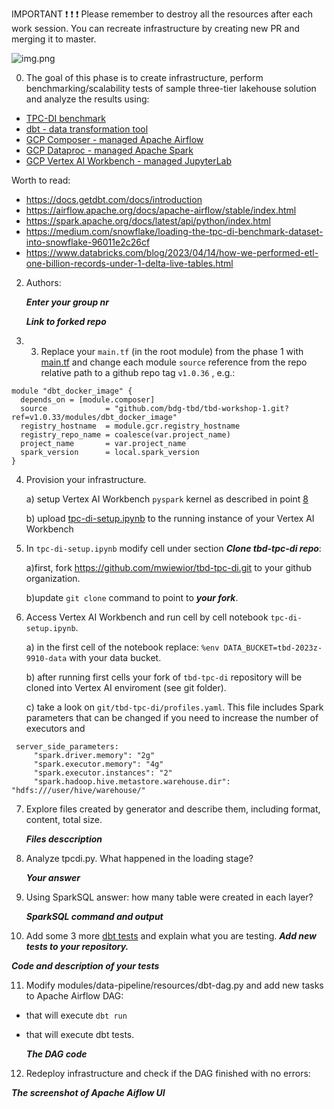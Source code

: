 IMPORTANT ❗ ❗ ❗ Please remember to destroy all the resources after each work session. You can recreate infrastructure by creating new PR and merging it to master.

![img.png](doc/figures/destroy.png)

0. The goal of this phase is to create infrastructure, perform benchmarking/scalability tests of sample three-tier lakehouse solution and analyze the results using:
* [TPC-DI benchmark](https://www.tpc.org/tpcdi/)
* [dbt - data transformation tool](https://www.getdbt.com/)
* [GCP Composer - managed Apache Airflow](https://cloud.google.com/composer?hl=pl)
* [GCP Dataproc - managed Apache Spark](https://spark.apache.org/)
* [GCP Vertex AI Workbench - managed JupyterLab](https://cloud.google.com/vertex-ai-notebooks?hl=pl)

Worth to read:
* https://docs.getdbt.com/docs/introduction
* https://airflow.apache.org/docs/apache-airflow/stable/index.html
* https://spark.apache.org/docs/latest/api/python/index.html
* https://medium.com/snowflake/loading-the-tpc-di-benchmark-dataset-into-snowflake-96011e2c26cf
* https://www.databricks.com/blog/2023/04/14/how-we-performed-etl-one-billion-records-under-1-delta-live-tables.html

2. Authors:

   ***Enter your group nr***

   ***Link to forked repo***

3. 3. Replace your `main.tf` (in the root module) from the phase 1 with [main.tf](https://github.com/bdg-tbd/tbd-workshop-1/blob/v1.0.32/main.tf)
and change each module `source` reference from the repo relative path to a github repo tag `v1.0.36` , e.g.:
```hcl
module "dbt_docker_image" {
  depends_on = [module.composer]
  source             = "github.com/bdg-tbd/tbd-workshop-1.git?ref=v1.0.33/modules/dbt_docker_image"
  registry_hostname  = module.gcr.registry_hostname
  registry_repo_name = coalesce(var.project_name)
  project_name       = var.project_name
  spark_version      = local.spark_version
}
```
4. Provision your infrastructure.

    a) setup Vertex AI Workbench `pyspark` kernel as described in point [8](https://github.com/bdg-tbd/tbd-workshop-1/tree/v1.0.32#project-setup) 

    b) upload [tpc-di-setup.ipynb](https://github.com/bdg-tbd/tbd-workshop-1/blob/v1.0.33/notebooks/tpc-di-setup.ipynb) to 
the running instance of your Vertex AI Workbench

5. In `tpc-di-setup.ipynb` modify cell under section ***Clone tbd-tpc-di repo***:

   a)first, fork https://github.com/mwiewior/tbd-tpc-di.git to your github organization.

   b)update `git clone` command to point to ***your fork***.

6. Access Vertex AI Workbench and run cell by cell notebook `tpc-di-setup.ipynb`.

    a) in the first cell of the notebook replace: `%env DATA_BUCKET=tbd-2023z-9910-data` with your data bucket.
   
    b) after running first cells your fork of `tbd-tpc-di` repository will be cloned into Vertex AI  enviroment (see git folder).

    c) take a look on `git/tbd-tpc-di/profiles.yaml`. This file includes Spark parameters that can be changed if you need to increase the number of executors and
  ```
   server_side_parameters:
       "spark.driver.memory": "2g"
       "spark.executor.memory": "4g"
       "spark.executor.instances": "2"
       "spark.hadoop.hive.metastore.warehouse.dir": "hdfs:///user/hive/warehouse/"
  ```


7. Explore files created by generator and describe them, including format, content, total size.

   ***Files desccription***

8. Analyze tpcdi.py. What happened in the loading stage?

   ***Your answer***

9. Using SparkSQL answer: how many table were created in each layer?

   ***SparkSQL command and output***

10. Add some 3 more [dbt tests](https://docs.getdbt.com/docs/build/tests) and explain what you are testing. ***Add new tests to your repository.***

   ***Code and description of your tests***

11. Modify modules/data-pipeline/resources/dbt-dag.py and add new tasks to Apache Airflow DAG:
* that will execute `dbt run`
* that will execute dbt tests.

  ***The DAG code***

12. Redeploy infrastructure and check if the DAG finished with no errors:

***The screenshot of Apache Aiflow UI***
